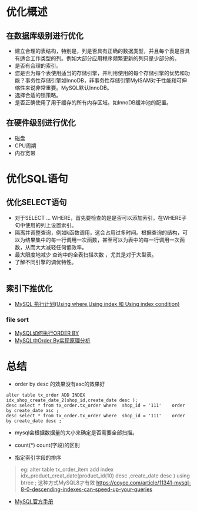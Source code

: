 # 优化概述
## 在数据库级别进行优化
* 建立合理的表结构，特别是，列是否具有正确的数据类型，并且每个表是否具有适合工作类型的列。例如大部分应用程序频繁更新的列只是少部分的。
* 是否有合理的索引。
* 您是否为每个表使用适当的存储引擎，并利用使用的每个存储引擎的优势和功能？事务性存储引擎如InnoDB，非事务性存储引擎MyISAM对于性能和可伸缩性来说非常重要。MySQL默认InnoDB。
* 选择合适的锁策略。
* 是否正确使用了用于缓存的所有内存区域。如InnoDB缓冲池的配置。

## 在硬件级别进行优化
* 磁盘
* CPU周期
* 内存宽带

# 优化SQL语句
## 优化SELECT语句
* 对于SELECT ... WHERE，首先要检查的是是否可以添加索引，在WHERE子句中使用的列上设置索引。
* 隔离并调整查询，例如k函数调用，这会占用过多时间。根据查询的结构，可以为结果集中的每一行调用一次函数，甚至可以为表中的每一行调用一次函数，从而大大减轻任何低效率。
* 最大限度地减少 查询中的全表扫描次数 ，尤其是对于大型表。
* 了解不同引擎的调优特性。
*

## 索引下推优化
* [MySQL 执行计划(Using where,Using index 和 Using index condition)](https://segmentfault.com/q/1010000004197413)
### file sort
* [MySQL如何执行ORDER BY](http://s.petrunia.net/blog/?p=24)
* [MySQL中Order By实现原理分析](http://database.51cto.com/art/200903/116780.htm)




# 总结
* order by desc 的效果没有asc的效果好
````
alter table tx_order ADD INDEX idx_shop_create_date_2(shop_id,create_date desc );
desc select * from tx_order.tx_order where  shop_id = '111'    order by create_date asc ;
desc select * from tx_order.tx_order where  shop_id = '111'    order by create_date desc ;
````
* mysql会根据数据量的大小来确定是否需要全部扫描。


* count(*) count(字段)的区别
>

* 指定索引字段的排序
> eg: alter table tx_order_item add index idx_product_creat_date(product_id(10) desc ,create_date desc ) using btree ;
> 这种方式MySQL8才有效
> https://coyee.com/article/11341-mysql-8-0-descending-indexes-can-speed-up-your-queries













* [MySQL官方手册](https://dev.mysql.com/doc/refman/5.7/en/select-optimization.html)
